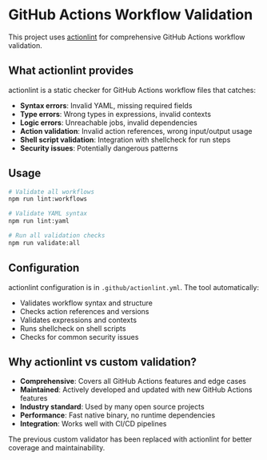 # GitHub Actions Workflow Validation

This project uses [actionlint](https://github.com/rhymond/actionlint) for comprehensive GitHub Actions workflow validation.

## What actionlint provides

actionlint is a static checker for GitHub Actions workflow files that catches:

- **Syntax errors**: Invalid YAML, missing required fields
- **Type errors**: Wrong types in expressions, invalid contexts
- **Logic errors**: Unreachable jobs, invalid dependencies
- **Action validation**: Invalid action references, wrong input/output usage
- **Shell script validation**: Integration with shellcheck for run steps
- **Security issues**: Potentially dangerous patterns

## Usage

```bash
# Validate all workflows
npm run lint:workflows

# Validate YAML syntax
npm run lint:yaml

# Run all validation checks
npm run validate:all
```

## Configuration

actionlint configuration is in `.github/actionlint.yml`. The tool automatically:

- Validates workflow syntax and structure
- Checks action references and versions
- Validates expressions and contexts
- Runs shellcheck on shell scripts
- Checks for common security issues

## Why actionlint vs custom validation?

- **Comprehensive**: Covers all GitHub Actions features and edge cases
- **Maintained**: Actively developed and updated with new GitHub Actions features
- **Industry standard**: Used by many open source projects
- **Performance**: Fast native binary, no runtime dependencies
- **Integration**: Works well with CI/CD pipelines

The previous custom validator has been replaced with actionlint for better coverage and maintainability.
